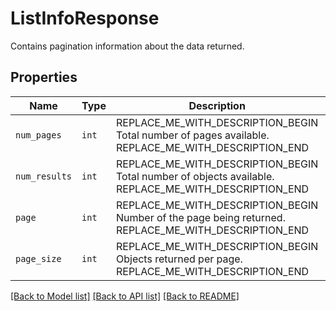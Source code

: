 # ListInfoResponse

Contains pagination information about the data returned.

## Properties
Name | Type | Description | Notes
------------ | ------------- | ------------- | -------------
| `num_pages` | ```int``` | REPLACE_ME_WITH_DESCRIPTION_BEGIN Total number of pages available. REPLACE_ME_WITH_DESCRIPTION_END |  |
| `num_results` | ```int``` | REPLACE_ME_WITH_DESCRIPTION_BEGIN Total number of objects available. REPLACE_ME_WITH_DESCRIPTION_END |  |
| `page` | ```int``` | REPLACE_ME_WITH_DESCRIPTION_BEGIN Number of the page being returned. REPLACE_ME_WITH_DESCRIPTION_END |  |
| `page_size` | ```int``` | REPLACE_ME_WITH_DESCRIPTION_BEGIN Objects returned per page. REPLACE_ME_WITH_DESCRIPTION_END |  |

[[Back to Model list]](../README.md#documentation-for-models) [[Back to API list]](../README.md#documentation-for-api-endpoints) [[Back to README]](../README.md)

